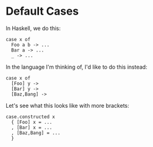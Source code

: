 # Default Cases

In Haskell, we do this:

    case x of
      Foo a b -> ...
      Bar a -> ...
      _ -> ...

In the language I'm thinking of, I'd like to do this instead:

    case x of
      [Foo] y -> 
      [Bar] y -> 
      [Baz,Bang] -> 

Let's see what this looks like with more brackets:

    case.constructed x
      { [Foo] x = ...
      , [Bar] x = ...
      , [Baz,Bang] = ...
      }
